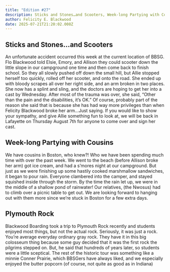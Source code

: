 ```yaml
---
title: "Edition #27"
description: Sticks and Stones…and Scooters, Week-long Partying with Cousins, Plymouth Rock
author: Felicity E. Blackwood
date: 2025-07-21T21:20:02.008Z
---
```

## Sticks and Stones…and Scooters

An unfortunate accident occurred this week at the current location of BBSG. Flo Blackwood told Elsie, Emory, and Allison they could scooter down the little slope in our campground one time and then come back to finish school. So they all slowly pushed off down the small hill, but Allie stopped herself too quickly, rolled off her scooter, and onto the road. She ended up with bloody scrapes all over her right side, and an arm broken in two places. She now has a splint and sling, and the doctors are hoping to get her into a cast by Wednesday. After most of the trauma was over, she said, “Other than the pain and the disabilities, it’s OK.” Of course, probably part of the reason she said that is because she has had way more privileges than when Felicity Blackwood broke her arm…Just saying. If you would like to show your sympathy, and give Allie something fun to look at, we will be back in Lafayette on Thursday August 7th for anyone to come over and sign her cast.

## Week-long Partying with Cousins

We have cousins in Boston, who knew?! Who we have been spending much time with over the past week. We went to the beach (before Allison broke her arm) got ice cream, and had a s’mores night at our campground. But just as we were finishing up some hastily cooked marshmallow sandwiches, it began to pour rain. Everyone clambered into the camper, and stayed squished inside through the storm. By the time the rain let up, we were in the middle of a shallow pond of rainwater! Our relatives, (the Nwosus) had to climb over a picnic table to get out. We are looking forward to hanging out with them more since we’re stuck in Boston for a few extra days.

## Plymouth Rock

Blackwood Boarding took a trip to Plymouth Rock recently and students enjoyed most things, but not the actual rock. Seriously, it was just a rock. You’re average everyday ordinary gray rock. They have it in this big colosseum thing because some guy decided that it was the first rock the pilgrims stepped on. But, he said that hundreds of years later, so students were a little sceptical. The rest of the historic tour was something like a minnie Conner Prairie, which BBSGers have always liked, and we especially enjoyed the butter popcorn (of course, not quite as good as in Indiana)